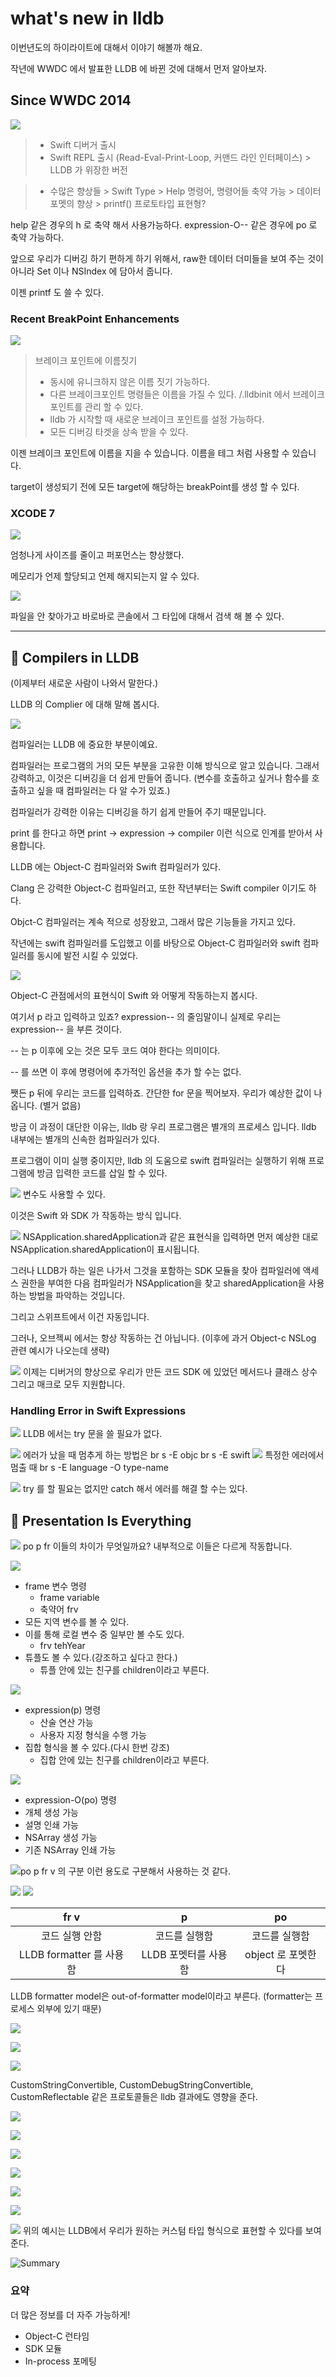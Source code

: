 # what's new in lldb

이번년도의 하이라이트에 대해서 이야기 해볼까 해요.

작년에 WWDC 에서 발표한 LLDB 에 바뀐 것에 대해서 먼저 알아보자. 

## Since WWDC 2014
![](https://i.imgur.com/u1Z8YwZ.jpg)
> * Swift 디버거 출시 
> * Swift REPL 출시 (Read-Eval-Print-Loop, 커맨드 라인 인터페이스)
    > LLDB 가 위장한 버전 

> * 수많은 향상들
    > Swift Type
    > Help 명령어, 명령어들 축약 가능
    > 데이터 포멧의 향상
    > printf() 프로토타입 표현형?

help 같은 경우의 h 로 축약 해서 사용가능하다. 
expression-O-- 같은 경우에 po 로 축약 가능하다. 

앞으로 우리가 디버깅 하기 편하게 하기 위해서, 
raw한 데이터 더미들을 보여 주는 것이 아니라 Set 이나 NSIndex 에 담아서 줍니다. 

이젠 printf 도 쓸 수 있다. 

### Recent BreakPoint Enhancements

![](https://i.imgur.com/V97NcFy.png)
> 브레이크 포인트에 이름짓기 
> * 동시에 유니크하지 않은 이름 짓기 가능하다.
> * 다른 브레이크포인트 명령들은 이름을 가질 수 있다.
> /.lldbinit 에서 브레이크 포인트를 관리 할 수 있다. 
> * lldb 가 시작할 때 새로운 브레이크 포인트를 설정 가능하다. 
> * 모든 디버깅 타겟을 상속 받을 수 있다.

이젠 브레이크 포인트에 이름을 지을 수 있습니다. 
이름을 테그 처럼 사용할 수 있습니다. 

target이 생성되기 전에 모든 target에 해당하는 breakPoint를 생성 할 수 있다. 

### XCODE 7

![](https://i.imgur.com/rjv4UHF.png)

엄청나게 사이즈를 줄이고 퍼포먼스는 향상했다.

메모리가 언제 할당되고 언제 해지되는지 알 수 있다.

![](https://i.imgur.com/BdNmFE8.png)

파일을 안 찾아가고 바로바로 콘솔에서 그 타입에 대해서 검색 해 볼 수 있다. 

---

## 📌 Compilers in LLDB
(이제부터 새로운 사람이 나와서 말한다.)

LLDB 의 Complier 에 대해 말해 봅시다.

![](https://i.imgur.com/6oNrqtF.png)

컴파일러는 LLDB 에 중요한 부분이예요. 

컴파일러는 프로그램의 거의 모든 부분을 고유한 이해 방식으로 알고 있습니다.
그래서 강력하고, 이것은 디버깅을 더 쉽게 만들어 줍니다. 
(변수를 호출하고 싶거나 함수를 호출하고 싶을 때 컴파일러는 다 알 수가 있죠.)

컴파일러가 강력한 이유는 디버깅을 하기 쉽게 만들어 주기 때문입니다. 

print 를 한다고 하면 
print -> expression -> compiler 
이런 식으로 인계를 받아서 사용합니다.  

LLDB 에는 Object-C 컴파일러와 Swift 컴파일러가 있다. 

Clang 은 강력한 Object-C 컴파일러고, 또한 작년부터는 Swift compiler 이기도 하다. 

Objct-C 컴파일러는 계속 적으로 성장왔고, 그래서 많은 기능들을 가지고 있다.

작년에는 swift 컴파일러를 도입했고 이를 바탕으로 Object-C 컴파일러와 swift 컴파일러를 동시에 발전 시킬 수 있었다.

![](https://i.imgur.com/pg1OTH0.png)

Object-C 관점에서의 표현식이 Swift 와 어떻게 작동하는지 봅시다.

여기서 p 라고 입력하고 있죠? expression-- 의 줄임말이니 실제로 우리는 expression-- 을 부른 것이다.

-- 는 p 이후에 오는 것은 모두 코드 여야 한다는 의미이다. 

-- 를 쓰면 이 후에 명령어에 추가적인 옵션을 추가 할 수는 없다.

쨋든 p 뒤에 우리는 코드를 입력하죠. 간단한 for 문을 찍어보자.
우리가 예상한 값이 나옵니다. (별거 없음) 

방금 이 과정이 대단한 이유는, lldb 랑 우리 프로그램은 별개의 프로세스 입니다. 
lldb 내부에는 별개의 신속한 컴파일러가 있다.

프로그램이 이미 실행 중이지만, lldb 의 도움으로 swift 컴파일러는 실행하기 위해 프로그램에 방금 입력한 코드를 삽일 할 수 있다. 

![](https://i.imgur.com/aecpz7O.png)
변수도 사용할 수 있다. 

이것은 Swift 와 SDK 가 작동하는 방식 입니다. 

![](https://i.imgur.com/WLo9Fdi.png)
NSApplication.sharedApplication과 같은 표현식을 입력하면 먼저 예상한 대로 NSApplication.sharedApplication이 표시됩니다.

그러나 LLDB가 하는 일은 나가서 그것을 포함하는 SDK 모듈을 찾아 
컴파일러에 액세스 권한을 부여한 다음 
컴파일러가 NSApplication을 찾고 
sharedApplication을 사용하는 방법을 파악하는 것입니다.

그리고 스위프트에서 이건 자동입니다. 

그러나, 오브젝씨 에서는 항상 작동하는 건 아닙니다.
(이후에 과거 Object-c NSLog 관련 예시가 나오는데 생략)

![](https://i.imgur.com/TZOAnML.png)
이제는 디버거의 향상으로 우리가 만든 코드 SDK 에 있었던 메서드나 클래스 상수 그리고 매크로 모두 지원합니다.

### Handling Error in Swift Expressions

![](https://i.imgur.com/YVRV9Dw.png)
LLDB 에서는 try 문을 쓸 필요가 없다. 


![](https://i.imgur.com/kaF2Ymk.png)
에러가 났을 때 멈추게 하는 방법은 
br s -E objc
br s -E swift
![](https://i.imgur.com/KhVfmb5.png)
특정한 에러에서 멈출 때 
br s -E language -O type-name 

![](https://i.imgur.com/f5jFMPt.png)
try 를 할 필요는 없지만 catch 해서 에러를 해결 할 수는 있다.


## 📌 Presentation Is Everything
![](https://i.imgur.com/iPl5Zpo.png)
po p fr 이들의 차이가 무엇일까요? 
내부적으로 이들은 다르게 작동합니다.

![](https://i.imgur.com/20kPItB.png)
- frame 변수 명령
    - frame variable
    - 축약어 frv
- 모든 지역 변수를 볼 수 있다.
- 이를 통해 로컬 변수 중 일부만 볼 수도 있다.
    - frv tehYear
- 튜플도 볼 수 있다.(강조하고 싶다고 한다.)
    - 튜플 안에 있는 친구를 children이라고 부른다. 


![](https://i.imgur.com/raTSP7H.png)
- expression(p) 명령
    - 산술 연산 가능 
    - 사용자 지정 형식을 수행 가능
- 집합 형식을 볼 수 있다.(다시 한번 강조)
    - 집합 안에 있는 친구를 children이라고 부른다. 

![](https://i.imgur.com/bB7Ki40.png)
- expression-O(po) 명령
- 개체 생성 가능 
- 설명 인쇄 가능 
- NSArray 생성 가능
- 기존 NSArray 인쇄 가능

![po p fr v 의 구분](https://i.imgur.com/gzrOg6b.png)
이런 용도로 구분해서 사용하는 것 같다.

![](https://i.imgur.com/UIS5mJG.png)
![](https://i.imgur.com/CEXAxW9.png)

|fr v|p|po|
|:--:|:--:|:--:|
|코드 실행 안함|코드를 실행함|코드를 실행함|
|LLDB formatter 를 사용함|LLDB 포멧터를 사용함|object 로 포멧한다|

LLDB formatter model은 out-of-formatter model이라고 부른다.
(formatter는 프로세스 외부에 있기 때문)


![](https://i.imgur.com/Qm1yfXH.png)

![](https://i.imgur.com/9WHB03A.png)

![](https://i.imgur.com/TunI3WS.png)

CustomStringConvertible, CustomDebugStringConvertible, CustomReflectable 
같은 프로토콜들은 lldb 결과에도 영향을 준다.

![](https://i.imgur.com/KVKe4OP.png)

![](https://i.imgur.com/3kaDdq0.png)

![](https://i.imgur.com/LKa1oTI.png)

![](https://i.imgur.com/qpjdVwh.png)

![](https://i.imgur.com/9yeql7a.png)

![](https://i.imgur.com/xlPcpEp.png)

![](https://i.imgur.com/LrBUi5k.png)
위의 예시는 LLDB에서 우리가 원하는 커스텀 타입 형식으로 표현할 수 있다를 보여준다.

![Summary](https://i.imgur.com/YgdkHwL.png)

### 요약
더 많은 정보를 더 자주 가능하게! 
* Object-C 런타임
* SDK 모듈
* In-process 포메팅
